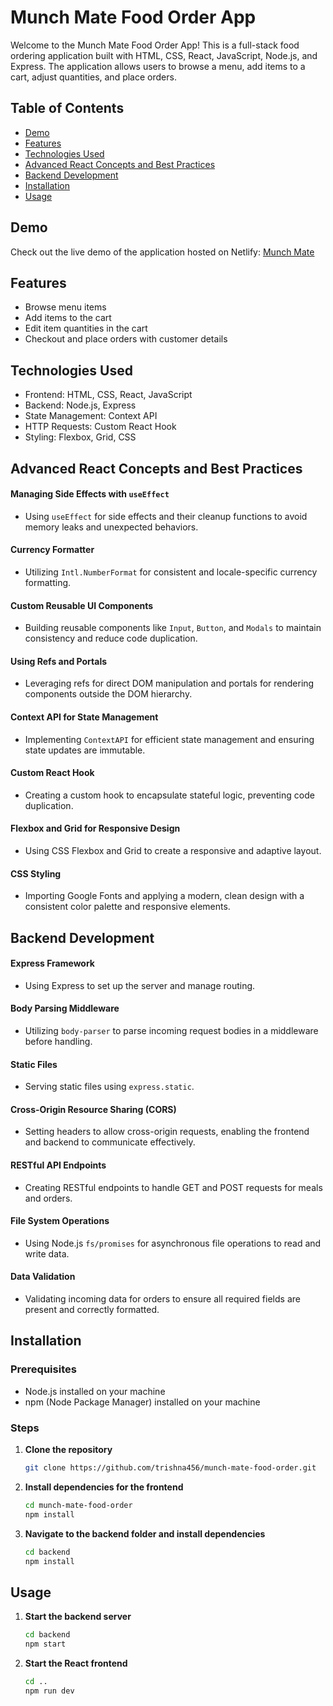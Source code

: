 # Munch Mate Food Order App

Welcome to the Munch Mate Food Order App! This is a full-stack food ordering application built with HTML, CSS, React, JavaScript, Node.js, and Express. The application allows users to browse a menu, add items to a cart, adjust quantities, and place orders.

## Table of Contents
- [Demo](#demo)
- [Features](#features)
- [Technologies Used](#technologies-used)
- [Advanced React Concepts and Best Practices](#advanced-react--concepts-and-best-practices)
- [Backend Development](#backend-development)
- [Installation](#installation)
- [Usage](#usage)

  

## Demo
Check out the live demo of the application hosted on Netlify: [Munch Mate](https://munch-mate-trishna.netlify.app/)

## Features
- Browse menu items
- Add items to the cart
- Edit item quantities in the cart
- Checkout and place orders with customer details


## Technologies Used
- Frontend: HTML, CSS, React, JavaScript
- Backend: Node.js, Express
- State Management: Context API
- HTTP Requests: Custom React Hook
- Styling: Flexbox, Grid, CSS


## Advanced React Concepts and Best Practices

#### Managing Side Effects with `useEffect`
- Using `useEffect` for side effects and their cleanup functions to avoid memory leaks and unexpected behaviors.

#### Currency Formatter
- Utilizing `Intl.NumberFormat` for consistent and locale-specific currency formatting.

#### Custom Reusable UI Components
- Building reusable components like `Input`, `Button`, and `Modals` to maintain consistency and reduce code duplication.

#### Using Refs and Portals
- Leveraging refs for direct DOM manipulation and portals for rendering components outside the DOM hierarchy.

#### Context API for State Management
- Implementing `ContextAPI` for efficient state management and ensuring state updates are immutable.

#### Custom React Hook
- Creating a custom hook to encapsulate stateful logic, preventing code duplication.

#### Flexbox and Grid for Responsive Design
- Using CSS Flexbox and Grid to create a responsive and adaptive layout.

#### CSS Styling
- Importing Google Fonts and applying a modern, clean design with a consistent color palette and responsive elements.


## Backend Development

#### Express Framework
- Using Express to set up the server and manage routing.

#### Body Parsing Middleware
- Utilizing `body-parser` to parse incoming request bodies in a middleware before handling.

#### Static Files
- Serving static files using `express.static`.

#### Cross-Origin Resource Sharing (CORS)
- Setting headers to allow cross-origin requests, enabling the frontend and backend to communicate effectively.

#### RESTful API Endpoints
- Creating RESTful endpoints to handle GET and POST requests for meals and orders.

#### File System Operations
- Using Node.js `fs/promises` for asynchronous file operations to read and write data.

#### Data Validation
- Validating incoming data for orders to ensure all required fields are present and correctly formatted.


## Installation

### Prerequisites
- Node.js installed on your machine
- npm (Node Package Manager) installed on your machine

### Steps

1. **Clone the repository**
   ```bash
   git clone https://github.com/trishna456/munch-mate-food-order.git
   ```

2. **Install dependencies for the frontend**
   ```bash
   cd munch-mate-food-order
   npm install
   ```

3. **Navigate to the backend folder and install dependencies**
   ```bash
   cd backend
   npm install
   ```

## Usage

1. **Start the backend server**
   ```bash
   cd backend
   npm start
   ```

2. **Start the React frontend**
   ```bash
   cd ..
   npm run dev
   ```





   



   

